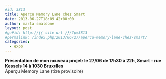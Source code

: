 ```yaml
---
#id: 3813
title: Aperçu Memory Lane chez Smart
date: 2013-06-27T18:09:42+00:00
author: marta smaldone
layout: post
#gu#id: http://{{ site.url }}/?p=3813
#permalink: /index.php/2013/06/27/apercu-memory-lane-chez-smart/
categories:
  - expo
---
```

<div id="exposition_BYTE_TourTaxis.head.137098222230" class="text resizable object">
  <b>Présentation de mon nouveau projet: le 27/06 de 17h30 à 22h, Smart &#8211; rue Kessels 14 à 1030 Bruxelles</b>
</div>

<div id="exposition_BYTE_TourTaxis.head.137098298758" class="text resizable object">
  Aperçu Memory Lane (titre provisoire)
</div>

&nbsp;